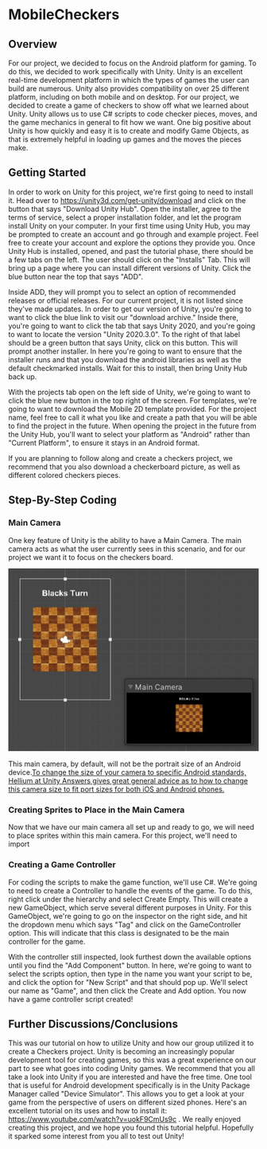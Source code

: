 # MobileCheckers

## Overview
  For our project, we decided to focus on the Android platform for gaming. To do this, we decided to work specifically with Unity. Unity is an excellent real-time development platform in which the types of games the user can build are numerous. Unity also provides compatibility on over 25 different platform, including on both mobile and on desktop. For our project, we decided to create a game of checkers to show off what we learned about Unity. Unity allows us to use C# scripts to code checker pieces, moves, and the game mechanics in general to fit how we want. One big positive about Unity is how quickly and easy it is to create and modify Game Objects, as that is extremely helpful in loading up games and the moves the pieces make.
## Getting Started
  In order to work on Unity for this project, we're first going to need to install it. Head over to https://unity3d.com/get-unity/download and click on the button that says "Download Unity Hub". Open the installer, agree to the terms of service, select a proper installation folder, and let the program install Unity on your computer. In your first time using Unity Hub, you may be prompted to create an account and go through and example project. Feel free to create your account and explore the options they provide you. Once Unity Hub is installed, opened, and past the tutorial phase, there should be a few tabs on the left. The user should click on the "Installs" Tab. This will bring up a page where you can install different versions of Unity. Click the blue button near the top that says "ADD".
  
  Inside ADD, they will prompt you to select an option of recommended releases or official releases. For our current project, it is not listed since they've made updates. In order to get our version of Unity, you're going to want to click the blue link to visit our "download archive." Inside there, you're going to want to click the tab that says Unity 2020, and you're going to want to locate the version "Unity 2020.3.0". To the right of that label should be a green button that says Unity, click on this button. This will prompt another installer. In here you're going to want to ensure that the installer runs and that you download the android libraries as well as the default checkmarked installs. Wait for this to install, then bring Unity Hub back up. 

  With the projects tab open on the left side of Unity, we're going to want to click the blue new button in the top right of the screen. For templates, we're going to want to download the Mobile 2D template provided. For the project name, feel free to call it what you like and create a path that you will be able to find the project in the future. When opening the project in the future from the Unity Hub, you'll want to select your platform as "Android" rather than "Current Platform", to ensure it stays in an Android format.
  
  If you are planning to follow along and create a checkers project, we recommend that you also download a checkerboard picture, as well as different colored checkers pieces.
## Step-By-Step Coding

### Main Camera

One key feature of Unity is the ability to have a Main Camera. The main camera acts as what the user currently sees in this scenario, and for our project we want it to focus on the checkers board.

![](/images/camera.JPG) 

This main camera, by default, will not be the portrait size of an Android device.[To change the size of your camera to specific Android standards, Hellium at Unity Answers gives great general advice as to how to change this camera size to fit port sizes for both iOS and Android phones.](https://answers.unity.com/questions/1273713/how-to-set-up-unity-for-portrait-mobile-developmen.html) 

### Creating Sprites to Place in the Main Camera

Now that we have our main camera all set up and ready to go, we will need to place sprites within this main camera. For this project, we'll need to import

### Creating a Game Controller

For coding the scripts to make the game function, we'll use C#. We're going to need to create a Controller to handle the events of the game. To do this, right click under the hierarchy and select Create Empty. This will create a new GameObject, which serve several different purposes in Unity. For this GameObject, we're going to go on the inspector on the right side, and hit the dropdown menu which says "Tag" and click on the GameController option. This will indicate that this class is designated to be the main controller for the game. 

With the controller still inspected, look furthest down the available options until you find the "Add Component" button. In here, we're going to want to select the scripts option, then type in the name you want your script to be, and click the option for "New Script" and that should pop up. We'll select our name as "Game", and then click the Create and Add option. You now have a game controller script created!


## Further Discussions/Conclusions
  This was our tutorial on how to utilize Unity and how our group utilized it to create a Checkers project. Unity is becoming an increasingly popular development tool for creating games, so this was a great experience on our part to see what goes into coding Unity games. We recommend that you all take a look into Unity if you are interested and have the free time. One tool that is useful for Android development specifically is in the Unity Package Manager called "Device Simulator". This allows you to get a look at your game from the perspective of users on different sized phones. Here's an excellent tutorial on its uses and how to install it: https://www.youtube.com/watch?v=uokF9CmUs9c .
  We really enjoyed creating this project, and we hope you found this tutorial helpful. Hopefully it sparked some interest from you all to test out Unity!
